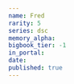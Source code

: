 ```yaml
---
name: Fred
rarity: 5
series: dsc
memory_alpha:
bigbook_tier: -1
in_portal:
date:
published: true
---
```



